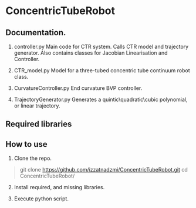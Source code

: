 # ConcentricTubeRobot

## Documentation.

1. controller.py
    Main code for CTR system. Calls CTR model and trajectory generator.
    Also contains classes for Jacobian Linearisation and Controller.

2. CTR_model.py
    Model for a three-tubed concentric tube continuum robot class.
    
3. CurvatureController.py
    End curvature BVP controller.

4. TrajectoryGenerator.py
    Generates a quintic\quadratic\cubic polynomial, or linear trajectory.


## Required libraries


## How to use

1. Clone the repo.
> git clone https://github.com/izzatnadzmi/ConcentricTubeRobot.git
> cd ConcentricTubeRobot/

2. Install required, and missing libraries.

3. Execute python script.
